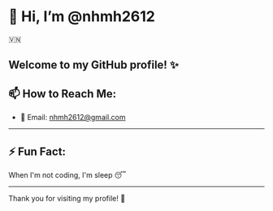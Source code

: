 # 👋 Hi, I’m @nhmh2612
🇻🇳

Welcome to my GitHub profile! ✨  
---

## 📫 How to Reach Me:
- 💌 Email: [nhmh2612@gmail.com](mailto:nhmh2612@gmail.com)  

---

## ⚡ Fun Fact:
When I'm not coding, I'm sleep 😴

---

Thank you for visiting my profile! 🚀
